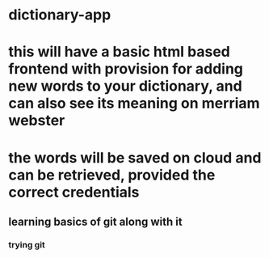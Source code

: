 # dictionary-app
# this will have a basic html based frontend with provision for adding new words to your dictionary, and can also see its meaning on merriam webster
# the words will be saved on cloud and can be retrieved, provided the correct credentials

## learning basics of git along with it

### trying git

